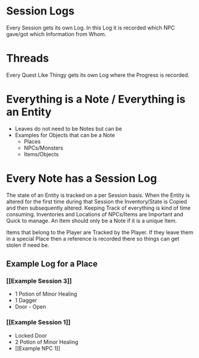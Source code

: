 # Session Logs

Every Session gets its own Log. In this Log it is recorded which NPC gave/got which Information from Whom.

# Threads

Every Quest Like Thingy gets its own Log where the Progress is recorded.

# Everything is a Note / Everything is an Entity

* Leaves do not need to be Notes but can be
* Examples for Objects that can be a Note
	* Places
	* NPCs/Monsters
	* Items/Objects

# Every Note has a Session Log

The state of an Entity is tracked on a per Session basis. When the Entity is altered for the first time during that Session the Inventory/State is Copied and then subsequently altered.
Keeping Track of everything is kind of time consuming. Inventories and Locations of NPCs/Items are Important and Quick to manage. An Item should only be a Note if it is a unique Item.

Items that belong to the Player are Tracked by the Player.
If they leave them in a special Place then a reference is recorded there so things can get stolen if need be.
## Example Log for a Place

### [[Example Session 3]]

* 1 Potion of Minor Healing
* 1 Dagger
* Door - Open
### [[Example Session 1]]

* Locked Door
* 2 Potion of Minor Healing
* [[Example NPC 1]]




